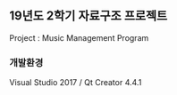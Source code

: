 ## 19년도 2학기 자료구조 프로젝트
Project : Music Management Program

### 개발환경
Visual Studio 2017 / Qt Creator 4.4.1
